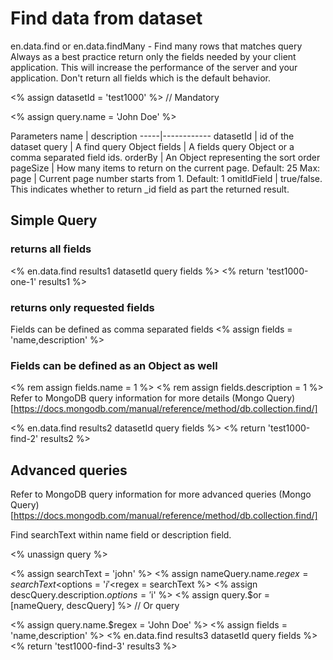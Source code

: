 # Find data from dataset

en.data.find or en.data.findMany - Find many rows that matches query
Always as a best practice return only the fields needed by your client application. 
This will increase the performance of the server and your application.
Don't return all fields which is the default behavior.

<% assign datasetId = 'test1000' %>         // Mandatory

<% assign query.name = 'John Doe' %>

Parameters
name | description
-----|------------
datasetId   | id of the dataset
query       | A find query Object
fields      | A fields query Object or a comma separated field ids.
orderBy     | An Object representing the sort order
pageSize    | How many items to return on the current page. Default: 25 Max:
page        | Current page number starts from 1.    Default: 1
omitIdField | true/false. This indicates whether to return _id field as part the returned result.

## Simple Query

### returns all fields
<% en.data.find results1 datasetId query fields %>
<% return 'test1000-one-1' results1 %>


### returns only requested fields
Fields can be defined as comma separated fields
<% assign fields = 'name,description' %>

### Fields can be defined as an Object as well
<% rem assign fields.name = 1 %>
<% rem assign fields.description = 1 %>
Refer to MongoDB query information for more details
(Mongo Query)[https://docs.mongodb.com/manual/reference/method/db.collection.find/]

<% en.data.find results2 datasetId query fields %>
<% return 'test1000-find-2' results2 %>

## Advanced queries

Refer to MongoDB query information for more advanced queries
(Mongo Query)[https://docs.mongodb.com/manual/reference/method/db.collection.find/]

Find searchText within name field or description field.

<% unassign query %>

<% assign searchText = 'john' %>
<% assign nameQuery.name.$regex = searchText %> // Regular expression
<% assign nameQuery.name.$options = '$i' %> // Regular expression case insensitive
<% assign descQuery.description.$regex = searchText %>
<% assign descQuery.description.$options = '$i' %>
<% assign query.$or = [nameQuery, descQuery] %> // Or query


<% assign query.name.$regex = 'John Doe' %>
<% assign fields = 'name,description' %>
<% en.data.find results3 datasetId query fields %>
<% return 'test1000-find-3' results3 %>

